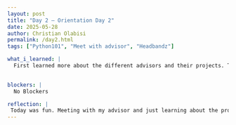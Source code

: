 ```yaml
---
layout: post
title: "Day 2 – Orientation Day 2"
date: 2025-05-28
author: Christian Olabisi
permalink: /day2.html
tags: ["Python101", "Meet with advisor", "Headbandz"]

what_i_learned: |
  First learned more about the different advisors and their projects. Then I joined a breakout room and learned more about my advisor and mentor and what they want us to do to prepare for the project we will be working on. After meeting with our advisors learned about how to make some more edits on the repository. Lastly, today I learned some basics of Python that will help enhance my skills. For example, I learned three different types of data structures, which are: strings, integers, and floats.
  

blockers: |
  No Blockers

reflection: |
 Today was fun. Meeting with my advisor and just learning about the project we will be working on was cool. Can't wait to start! As someone who isn't too good at coding, it was very  informative learning more about Python. During the last session, i had a fun time playing the headbandz game, great time to decompress after the day.
---
```

